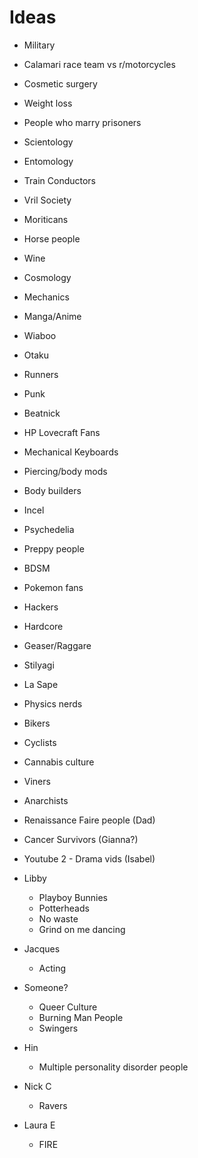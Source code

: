 Ideas
=======
* Military
* Calamari race team vs r/motorcycles
* Cosmetic surgery 
* Weight loss
* People who marry prisoners
* Scientology
* Entomology
* Train Conductors
* Vril Society
* Moriticans
* Horse people
* Wine
* Cosmology
* Mechanics
* Manga/Anime
* Wiaboo
* Otaku
* Runners
* Punk
* Beatnick
* HP Lovecraft Fans
* Mechanical Keyboards
* Piercing/body mods
* Body builders
* Incel
* Psychedelia
* Preppy people
* BDSM
* Pokemon fans
* Hackers
* Hardcore
* Geaser/Raggare
* Stilyagi
* La Sape
* Physics nerds
* Bikers
* Cyclists
* Cannabis culture
* Viners
* Anarchists
* Renaissance Faire people (Dad)
* Cancer Survivors (Gianna?)
* Youtube 2 - Drama vids (Isabel)

* Libby
  * Playboy Bunnies
  * Potterheads 
  * No waste
  * Grind on me dancing

* Jacques
  * Acting

* Someone?
  * Queer Culture 
  * Burning Man People 
  * Swingers

* Hin
  * Multiple personality disorder people

* Nick C
  * Ravers

* Laura E
  * FIRE
